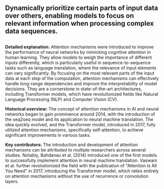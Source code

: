 ## Dynamically prioritize certain parts of input data over others, enabling models to focus on relevant information when processing complex data sequences.
##

**Detailed explanation:** Attention mechanisms were introduced to improve the performance of neural networks by mimicking cognitive attention in human learning. They allow models to weigh the importance of different inputs differently, which is particularly useful in sequence-to-sequence tasks such as language translation, where the relevance of input elements can vary significantly. By focusing on the most relevant parts of the input data at each step of the computation, attention mechanisms can effectively handle long-range dependencies and improve the interpretability of model decisions. They are a cornerstone in state-of-the-art architectures, including Transformer models, which have revolutionized fields like Natural Language Processing (NLP) and Computer Vision (CV).

**Historical overview:** The concept of attention mechanisms in AI and neural networks began to gain prominence around 2014, with the introduction of the seq2seq model and its application to neural machine translation. The idea quickly evolved, and the Transformer model, introduced in 2017, fully utilized attention mechanisms, specifically self-attention, to achieve significant improvements in various tasks.

**Key contributors:** The introduction and development of attention mechanisms can be attributed to multiple researchers across several studies. Notably, Bahdanau et al. (2014) introduced one of the first models to successfully implement attention in neural machine translation. Vaswani et al. further revolutionized the field with the publication of "Attention Is All You Need" in 2017, introducing the Transformer model, which relies entirely on attention mechanisms without the use of recurrence or convolution layers.